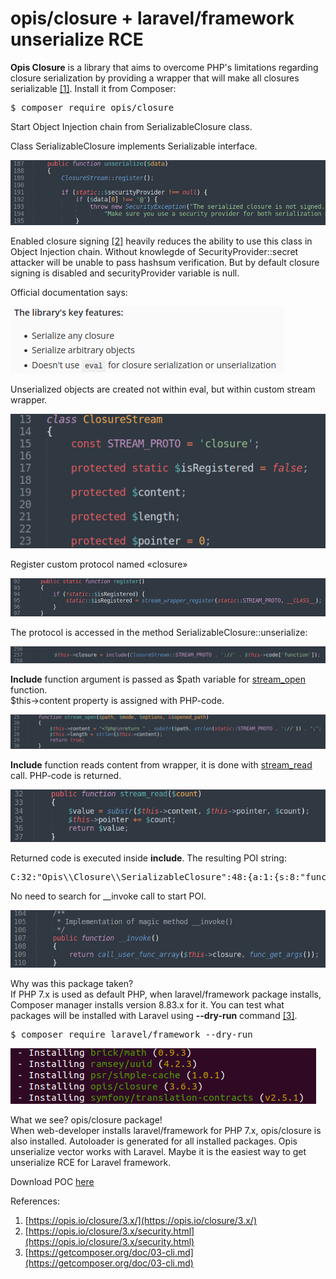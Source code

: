 # opis/closure + laravel/framework unserialize RCE

**Opis Closure** is a library that aims to overcome PHP's limitations regarding closure serialization by providing a wrapper that will make all closures serializable [\[1\]](https://opis.io/closure/3.x/). Install it from Composer:
<pre>$ composer require opis/closure</pre>
Start Object Injection chain from SerializableClosure class.

Class SerializableClosure implements Serializable interface.

![](./images/opis_doc_html_1b9913e374913f3e.png)

Enabled closure signing [\[2\]](https://opis.io/closure/3.x/security.html) heavily reduces the ability to use this class in Object Injection chain. Without knowlegde of SecurityProvider::secret attacker will be unable to pass hashsum verification. But by default closure signing is disabled and securityProvider variable is null.

Official documentation says:

![](./images/opis_doc_html_ae2f6139702fae29.png)

Unserialized objects are created not within eval, but within custom stream wrapper.

![](./images/opis_doc_html_a8bd575581f00283.png)

Register custom protocol named «closure»

![](./images/opis_doc_html_c40565335f57429a.png)

The protocol is accessed in the method SerializableClosure::unserialize:

![](./images/opis_doc_html_4dcf35cd8f1b14e0.png)

**Include** function argument is passed as $path variable for [stream\_open](https://www.php.net/manual/ru/streamwrapper.stream-open.php) function.\
$this→content property is assigned with PHP-code.

![](./images/opis_doc_html_f3e18164abcb3a0c.png)

**Include** function reads content from wrapper, it is done with [stream\_read](https://www.php.net/manual/en/streamwrapper.stream-read.php) call. PHP-code is returned.

![](./images/opis_doc_html_b5906dc34144216c.png)

Returned code is executed inside **include**. The resulting POI string:
<pre>
C:32:"Opis\\Closure\\SerializableClosure":48:{a:1:{s:8:"function";s:19:"system('uname -a');";}}
</pre>
No need to search for \_\_invoke call to start POI.

![](./images/opis_doc_html_6896a5a96aca7b68.png)

Why was this package taken?\
If PHP 7.x is used as default PHP,  when laravel/framework package installs, Composer manager installs version 8.83.x for it. You can test what packages will be installed with Laravel using **--dry-run** command [\[3\]](https://getcomposer.org/doc/03-cli.md).
<pre>$ composer require laravel/framework --dry-run</pre>
![](./images/opis_doc_html_747bb64c32d76432.png)

What we see? opis/closure package!\
When web-developer installs laravel/framework for PHP 7.x, opis/closure is also installed. Autoloader is generated for all installed packages. Opis unserialize vector works with Laravel. Maybe it is the easiest way to get unserialize RCE for Laravel framework.

Download POC [here](./opis_closure_poi.php)

References: 
1. [https://opis.io/closure/3.x/](https://opis.io/closure/3.x/)
2. [https://opis.io/closure/3.x/security.html](https://opis.io/closure/3.x/security.html)
3. [https://getcomposer.org/doc/03-cli.md](https://getcomposer.org/doc/03-cli.md)